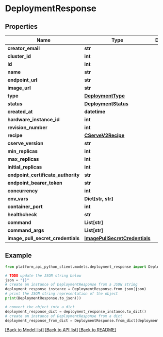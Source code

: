 # DeploymentResponse


## Properties

Name | Type | Description | Notes
------------ | ------------- | ------------- | -------------
**creator_email** | **str** |  | 
**cluster_id** | **int** |  | 
**id** | **int** |  | 
**name** | **str** |  | 
**endpoint_url** | **str** |  | 
**image_url** | **str** |  | [optional] 
**type** | [**DeploymentType**](DeploymentType.md) |  | 
**status** | [**DeploymentStatus**](DeploymentStatus.md) |  | 
**created_at** | **datetime** |  | 
**hardware_instance_id** | **int** |  | 
**revision_number** | **int** |  | 
**recipe** | [**CServeV2Recipe**](CServeV2Recipe.md) |  | 
**cserve_version** | **str** |  | [optional] 
**min_replicas** | **int** |  | 
**max_replicas** | **int** |  | 
**initial_replicas** | **int** |  | [optional] 
**endpoint_certificate_authority** | **str** |  | [optional] 
**endpoint_bearer_token** | **str** |  | [optional] 
**concurrency** | **int** |  | [optional] 
**env_vars** | **Dict[str, str]** |  | [optional] 
**container_port** | **int** |  | 
**healthcheck** | **str** |  | [optional] 
**command** | **List[str]** |  | [optional] 
**command_args** | **List[str]** |  | [optional] 
**image_pull_secret_credentials** | [**ImagePullSecretCredentials**](ImagePullSecretCredentials.md) |  | [optional] 

## Example

```python
from platform_api_python_client.models.deployment_response import DeploymentResponse

# TODO update the JSON string below
json = "{}"
# create an instance of DeploymentResponse from a JSON string
deployment_response_instance = DeploymentResponse.from_json(json)
# print the JSON string representation of the object
print(DeploymentResponse.to_json())

# convert the object into a dict
deployment_response_dict = deployment_response_instance.to_dict()
# create an instance of DeploymentResponse from a dict
deployment_response_from_dict = DeploymentResponse.from_dict(deployment_response_dict)
```
[[Back to Model list]](../README.md#documentation-for-models) [[Back to API list]](../README.md#documentation-for-api-endpoints) [[Back to README]](../README.md)


